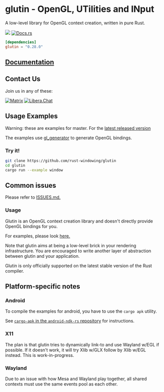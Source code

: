 # glutin -  OpenGL, UTilities and INput
A low-level library for OpenGL context creation, written in pure Rust.

[![](https://img.shields.io/crates/v/glutin.svg)](https://crates.io/crates/glutin)
[![Docs.rs](https://docs.rs/glutin/badge.svg)](https://docs.rs/glutin)

```toml
[dependencies]
glutin = "0.28.0"
```

## [Documentation](https://docs.rs/glutin)

## Contact Us

Join us in any of these:

[![Matrix](https://img.shields.io/badge/Matrix-%23rust--windowing%3Amatrix.org-blueviolet.svg)](https://matrix.to/#/#rust-windowing:matrix.org)
[![Libera.Chat](https://img.shields.io/badge/libera.chat-%23winit-red.svg)](https://web.libera.chat/#winit)

## Usage Examples

Warning: these are examples for master. For the [latest released version](https://github.com/rust-windowing/glutin/releases/tag/v0.27.0)

The examples use [gl_generator](https://crates.io/crates/gl_generator) to generate OpenGL bindings.

### Try it!

```bash
git clone https://github.com/rust-windowing/glutin
cd glutin
cargo run --example window
```

## Common issues

Please refer to [ISSUES.md.](ISSUES.md)

### Usage

Glutin is an OpenGL context creation library and doesn't directly provide OpenGL bindings for you.

For examples, please look [here.](https://github.com/rust-windowing/glutin/tree/master/glutin_examples)

Note that glutin aims at being a low-level brick in your rendering infrastructure. You are encouraged to write another layer of abstraction between glutin and your application.

Glutin is only officially supported on the latest stable version of the Rust compiler.

## Platform-specific notes

### Android

To compile the examples for android, you have to use the `cargo apk` utility.

See [`cargo-apk` in the `android-ndk-rs` repository](https://github.com/rust-windowing/android-ndk-rs/cargo-apk) for instructions.

### X11

The plan is that glutin tries to dynamically link-to and use Wayland w/EGL if possible. If it doesn't work, it will try Xlib w/GLX follow by Xlib w/EGL instead. This is work-in-progress.

### Wayland

Due to an issue with how Mesa and Wayland play together, all shared contexts must use the same events pool as each other.

